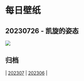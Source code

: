 # 每日壁纸

## 20230726 - 凯旋的姿态

![](https://www.bing.com/th?id=OHR.ParisLouvre_ZH-CN0341884841_UHD.jpg)

## 归档

| [202307](/202307/README.md)
| [202306](/202306/README.md)
|